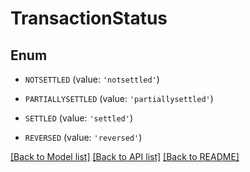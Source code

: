 # TransactionStatus


## Enum

* `NOTSETTLED` (value: `'notsettled'`)

* `PARTIALLYSETTLED` (value: `'partiallysettled'`)

* `SETTLED` (value: `'settled'`)

* `REVERSED` (value: `'reversed'`)

[[Back to Model list]](../README.md#documentation-for-models) [[Back to API list]](../README.md#documentation-for-api-endpoints) [[Back to README]](../README.md)


